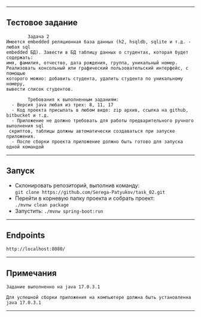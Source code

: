 ***
## Тестовое задание
```
        Задача 2
Имеется embedded реляционная база данных (h2, hsqldb, sqlite и т.д. - любая sql
embedded БД). Завести в БД таблицу данных о студентах, которая будет содержать:
имя, фамилия, отчество, дата рождения, группа, уникальный номер.
Реализовать консольный или графический пользовательский интерфейс, с помощью
которого можно: добавить студента, удалить студента по уникальному номеру,
вывести список студентов.

        Требования к выполненным заданиям:
  - Версия java любая из трех: 8, 11, 17
  - Код проекта присылать в любом виде: zip архив, ссылка на github, bitbucket и т.д.
  - Приложение не должно требовать для работы предварительного ручного выполнения sql
 скриптов, таблицы должны автоматически создаваться при запуске приложения.
  - После сборки проекта приложение должно быть готово для запуска одной командой
```
***
## Запуск
- Склонировать репозиторий, выполнив команду:   
  `git clone https://github.com/Serega-Patyukov/task_02.git`
- Перейти в корневую папку проекта и собрать проект:    
  `./mvnw clean package`
- Запустить:
  `./mvnw spring-boot:run`
***

## Endpoints

  `http://localhost:8080/`
***

## Примечания

`Задание выполненно на java 17.0.3.1`

`Для успешной сборки приложения на компьютере должна быть установленна java 17.0.3.1`
***